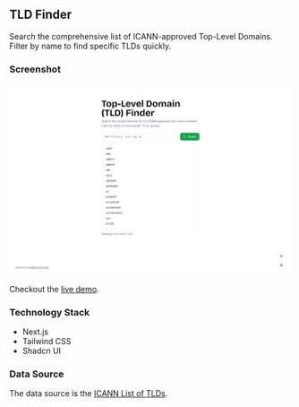 ## TLD Finder

Search the comprehensive list of ICANN-approved Top-Level Domains. Filter by name to find specific TLDs quickly.

### Screenshot

![screenshot](.github/image.png)

Checkout the [live demo](https://tld-finder.vercel.app/).

### Technology Stack

-   Next.js
-   Tailwind CSS
-   Shadcn UI

### Data Source

The data source is the [ICANN List of TLDs](https://data.iana.org/TLD/tlds-alpha-by-domain.txt).
